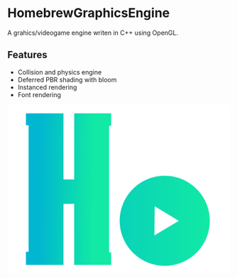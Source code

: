 # HomebrewGraphicsEngine

A grahics/videogame engine writen in C++ using OpenGL.

## Features
- Collision and physics engine
- Deferred PBR shading with bloom
- Instanced rendering
- Font rendering

![HoGraEngine logo](HoGraEngineLogo.png "HoGraEngine logo")

